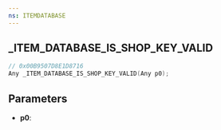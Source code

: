 ```yaml
---
ns: ITEMDATABASE
---
```

## _ITEM_DATABASE_IS_SHOP_KEY_VALID

```c
// 0x00B9507D8E1D8716
Any _ITEM_DATABASE_IS_SHOP_KEY_VALID(Any p0);
```

## Parameters
* **p0**:
